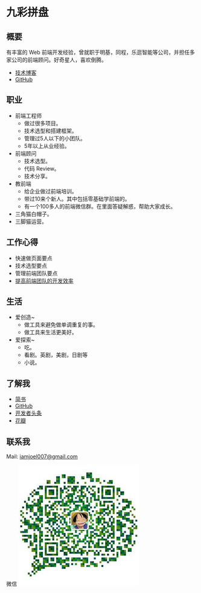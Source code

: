 # 九彩拼盘
## 概要
有丰富的 Web 前端开发经验，曾就职于明基，同程，乐逛智能等公司，并担任多家公司的前端顾问。好奇星人，喜欢倒腾。

* [技术博客](http://www.jianshu.com/u/EhUmA3)
* [GitHub](https://github.com/iamjoel/)

## 职业
* 前端工程师
  * 做过很多项目。
  * 技术选型和搭建框架。
  * 管理过5人以下的小团队。
  * 5年以上从业经验。
* 前端顾问
  * 技术选型。
  * 代码 Review。
  * 技术分享。
* 教前端
  * 给企业做过前端培训。
  * 带过10来个新人。其中包括零基础学前端的。
  * 有一个100多人的前端微信群。在里面答疑解惑，帮助大家成长。
* 三角猫白帽子。
* 三脚猫运营。

## 工作心得
* 快速做页面要点
* 技术选型要点
* 管理前端团队要点
* [提高前端团队的开发效率](frontend/improve-group.md)

## 生活
* 爱创造~
  * 做工具来避免做单调重复的事。
  * 做工具来生活更美好。
* 爱探索~
  * 吃。
  * 看剧。英剧，美剧，日剧等
  * 小说。

## 了解我
* [简书](http://www.jianshu.com/u/EhUmA3)
* [GitHub](https://github.com/iamjoel/)
* [开发者头条](https://toutiao.io/u/195375/subjects)
* [花瓣](http://huaban.com/ikdlmmdig4/)

## 联系我
Mail: iamjoel007@gmail.com

微信
![微信](contact/wechat.jpg)